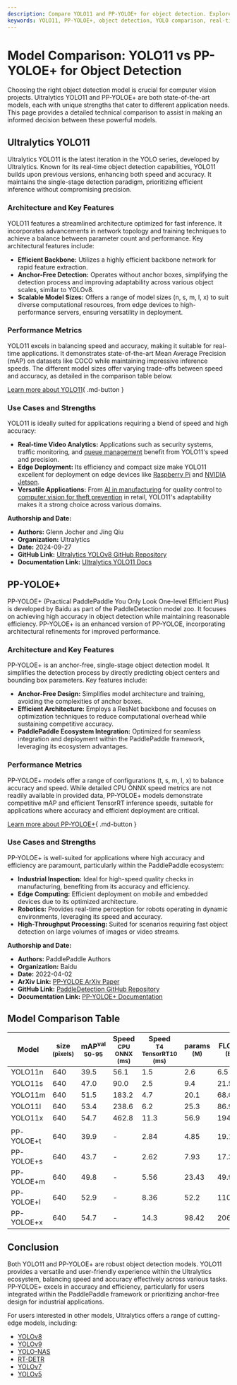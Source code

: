 ```yaml
---
description: Compare YOLO11 and PP-YOLOE+ for object detection. Explore their performance, features, and use cases to choose the best model for your needs.
keywords: YOLO11, PP-YOLOE+, object detection, YOLO comparison, real-time detection, AI models, computer vision, Ultralytics models, PaddlePaddle models, model performance
---
```


# Model Comparison: YOLO11 vs PP-YOLOE+ for Object Detection

Choosing the right object detection model is crucial for computer vision projects. Ultralytics YOLO11 and PP-YOLOE+ are both state-of-the-art models, each with unique strengths that cater to different application needs. This page provides a detailed technical comparison to assist in making an informed decision between these powerful models.

<script async src="https://cdn.jsdelivr.net/npm/chart.js"></script>
<script defer src="../../javascript/benchmark.js"></script>

<canvas id="modelComparisonChart" width="1024" height="400" active-models='["YOLO11", "PP-YOLOE+"]'></canvas>

## Ultralytics YOLO11

Ultralytics YOLO11 is the latest iteration in the YOLO series, developed by Ultralytics. Known for its real-time object detection capabilities, YOLO11 builds upon previous versions, enhancing both speed and accuracy. It maintains the single-stage detection paradigm, prioritizing efficient inference without compromising precision.

### Architecture and Key Features

YOLO11 features a streamlined architecture optimized for fast inference. It incorporates advancements in network topology and training techniques to achieve a balance between parameter count and performance. Key architectural features include:

- **Efficient Backbone:** Utilizes a highly efficient backbone network for rapid feature extraction.
- **Anchor-Free Detection:** Operates without anchor boxes, simplifying the detection process and improving adaptability across various object scales, similar to YOLOv8.
- **Scalable Model Sizes:** Offers a range of model sizes (n, s, m, l, x) to suit diverse computational resources, from edge devices to high-performance servers, ensuring versatility in deployment.

### Performance Metrics

YOLO11 excels in balancing speed and accuracy, making it suitable for real-time applications. It demonstrates state-of-the-art Mean Average Precision (mAP) on datasets like COCO while maintaining impressive inference speeds. The different model sizes offer varying trade-offs between speed and accuracy, as detailed in the comparison table below.

[Learn more about YOLO11](https://docs.ultralytics.com/models/yolo11/){ .md-button }

### Use Cases and Strengths

YOLO11 is ideally suited for applications requiring a blend of speed and high accuracy:

- **Real-time Video Analytics:** Applications such as security systems, traffic monitoring, and [queue management](https://docs.ultralytics.com/guides/queue-management/) benefit from YOLO11's speed and precision.
- **Edge Deployment:** Its efficiency and compact size make YOLO11 excellent for deployment on edge devices like [Raspberry Pi](https://docs.ultralytics.com/guides/raspberry-pi/) and [NVIDIA Jetson](https://docs.ultralytics.com/guides/nvidia-jetson/).
- **Versatile Applications:** From [AI in manufacturing](https://www.ultralytics.com/solutions/ai-in-manufacturing) for quality control to [computer vision for theft prevention](https://www.ultralytics.com/blog/computer-vision-for-theft-prevention-enhancing-security) in retail, YOLO11's adaptability makes it a strong choice across various domains.

**Authorship and Date:**

- **Authors:** Glenn Jocher and Jing Qiu
- **Organization:** Ultralytics
- **Date:** 2024-09-27
- **GitHub Link:** [Ultralytics YOLOv8 GitHub Repository](https://github.com/ultralytics/ultralytics)
- **Documentation Link:** [Ultralytics YOLO11 Docs](https://docs.ultralytics.com/models/yolo11/)

## PP-YOLOE+

PP-YOLOE+ (Practical PaddlePaddle You Only Look One-level Efficient Plus) is developed by Baidu as part of the PaddleDetection model zoo. It focuses on achieving high accuracy in object detection while maintaining reasonable efficiency. PP-YOLOE+ is an enhanced version of PP-YOLOE, incorporating architectural refinements for improved performance.

### Architecture and Key Features

PP-YOLOE+ is an anchor-free, single-stage object detection model. It simplifies the detection process by directly predicting object centers and bounding box parameters. Key features include:

- **Anchor-Free Design:** Simplifies model architecture and training, avoiding the complexities of anchor boxes.
- **Efficient Architecture:** Employs a ResNet backbone and focuses on optimization techniques to reduce computational overhead while sustaining competitive accuracy.
- **PaddlePaddle Ecosystem Integration:** Optimized for seamless integration and deployment within the PaddlePaddle framework, leveraging its ecosystem advantages.

### Performance Metrics

PP-YOLOE+ models offer a range of configurations (t, s, m, l, x) to balance accuracy and speed. While detailed CPU ONNX speed metrics are not readily available in provided data, PP-YOLOE+ models demonstrate competitive mAP and efficient TensorRT inference speeds, suitable for applications where accuracy and efficient deployment are critical.

[Learn more about PP-YOLOE+](https://github.com/PaddlePaddle/PaddleDetection/tree/develop/configs/ppyoloe){ .md-button }

### Use Cases and Strengths

PP-YOLOE+ is well-suited for applications where high accuracy and efficiency are paramount, particularly within the PaddlePaddle ecosystem:

- **Industrial Inspection:** Ideal for high-speed quality checks in manufacturing, benefiting from its accuracy and efficiency.
- **Edge Computing:** Efficient deployment on mobile and embedded devices due to its optimized architecture.
- **Robotics:** Provides real-time perception for robots operating in dynamic environments, leveraging its speed and accuracy.
- **High-Throughput Processing:** Suited for scenarios requiring fast object detection on large volumes of images or video streams.

**Authorship and Date:**

- **Authors:** PaddlePaddle Authors
- **Organization:** Baidu
- **Date:** 2022-04-02
- **ArXiv Link:** [PP-YOLOE ArXiv Paper](https://arxiv.org/abs/2203.16250)
- **GitHub Link:** [PaddleDetection GitHub Repository](https://github.com/PaddlePaddle/PaddleDetection/)
- **Documentation Link:** [PP-YOLOE+ Documentation](https://github.com/PaddlePaddle/PaddleDetection/blob/release/2.8.1/configs/ppyoloe/README.md)

## Model Comparison Table

| Model      | size<br><sup>(pixels) | mAP<sup>val<br>50-95 | Speed<br><sup>CPU ONNX<br>(ms) | Speed<br><sup>T4 TensorRT10<br>(ms) | params<br><sup>(M) | FLOPs<br><sup>(B) |
| ---------- | --------------------- | -------------------- | ------------------------------ | ----------------------------------- | ------------------ | ----------------- |
| YOLO11n    | 640                   | 39.5                 | 56.1                           | 1.5                                 | 2.6                | 6.5               |
| YOLO11s    | 640                   | 47.0                 | 90.0                           | 2.5                                 | 9.4                | 21.5              |
| YOLO11m    | 640                   | 51.5                 | 183.2                          | 4.7                                 | 20.1               | 68.0              |
| YOLO11l    | 640                   | 53.4                 | 238.6                          | 6.2                                 | 25.3               | 86.9              |
| YOLO11x    | 640                   | 54.7                 | 462.8                          | 11.3                                | 56.9               | 194.9             |
|            |                       |                      |                                |                                     |                    |                   |
| PP-YOLOE+t | 640                   | 39.9                 | -                              | 2.84                                | 4.85               | 19.15             |
| PP-YOLOE+s | 640                   | 43.7                 | -                              | 2.62                                | 7.93               | 17.36             |
| PP-YOLOE+m | 640                   | 49.8                 | -                              | 5.56                                | 23.43              | 49.91             |
| PP-YOLOE+l | 640                   | 52.9                 | -                              | 8.36                                | 52.2               | 110.07            |
| PP-YOLOE+x | 640                   | 54.7                 | -                              | 14.3                                | 98.42              | 206.59            |

## Conclusion

Both YOLO11 and PP-YOLOE+ are robust object detection models. YOLO11 provides a versatile and user-friendly experience within the Ultralytics ecosystem, balancing speed and accuracy effectively across various tasks. PP-YOLOE+ excels in accuracy and efficiency, particularly for users integrated within the PaddlePaddle framework or prioritizing anchor-free design for industrial applications.

For users interested in other models, Ultralytics offers a range of cutting-edge models, including:

- [YOLOv8](https://docs.ultralytics.com/models/yolov8/)
- [YOLOv9](https://docs.ultralytics.com/models/yolov9/)
- [YOLO-NAS](https://docs.ultralytics.com/models/yolo-nas/)
- [RT-DETR](https://docs.ultralytics.com/models/rtdetr/)
- [YOLOv7](https://docs.ultralytics.com/models/yolov7/)
- [YOLOv5](https://docs.ultralytics.com/models/yolov5/)
